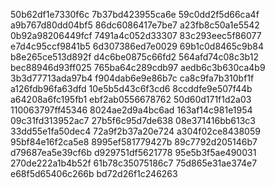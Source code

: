 50b62df1e7330f6c
7b37bd423955ca6e
59c0dd2f5d66ca4f
a9b767d80dd04bf5
86dc6086417e7be7
a23fb8c50a1e5542
0b92a98206449fcf
7491a4c052d33307
83c293eec5f86077
e7d4c95ccf9841b5
6d307386ed7e0029
69b1c0d8465c9b84
b8e265ce513d892f
d4c6be0875c66fd2
564afd74c08c3b12
bec88946d93ff025
765ba64c289cdb97
aedb6c3b630ca4b9
3b3d77713ada97b4
f904dab6e9e86b7c
ca8c9fa7b310bf1f
a126fdb96fa63dfd
10e5b5d43c6f3cd6
8ccddfe9e507f44b
a64208a6fc195fb1
ebf2ab0556678762
50d60d171f1d2a03
110063797ff45346
8024ae2d9a4bc6ad
163af14c981e1954
09c31fd313952ac7
27b5f6c95d7de638
08e371416bb613c3
33dd55e1fa50dec4
72a9f2b37a20e724
a304f02ce8438059
95bf84e16f2ca5e8
8995ef581779427b
89c7792d205146b7
d79687ea5e39cf6b
d929751df5621778
95e5b3f5ae490031
270de222a1b4b52f
61b78c35075186c7
75d865e31ae374e7
e68f5d65406c266b
bd72d26f1c246263
